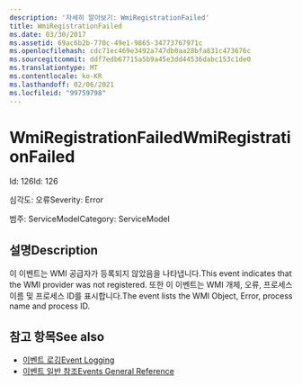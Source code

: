 ```yaml
---
description: '자세히 알아보기: WmiRegistrationFailed'
title: WmiRegistrationFailed
ms.date: 03/30/2017
ms.assetid: 69ac6b2b-770c-49e1-9865-34773767971c
ms.openlocfilehash: cdc71ec469e3492a747db0aa28bfa831c473676c
ms.sourcegitcommit: ddf7edb67715a5b9a45e3dd44536dabc153c1de0
ms.translationtype: MT
ms.contentlocale: ko-KR
ms.lasthandoff: 02/06/2021
ms.locfileid: "99759798"
---
```

# <a name="wmiregistrationfailed"></a><span data-ttu-id="96133-103">WmiRegistrationFailed</span><span class="sxs-lookup"><span data-stu-id="96133-103">WmiRegistrationFailed</span></span>

<span data-ttu-id="96133-104">Id: 126</span><span class="sxs-lookup"><span data-stu-id="96133-104">Id: 126</span></span>  
  
 <span data-ttu-id="96133-105">심각도: 오류</span><span class="sxs-lookup"><span data-stu-id="96133-105">Severity: Error</span></span>  
  
 <span data-ttu-id="96133-106">범주: ServiceModel</span><span class="sxs-lookup"><span data-stu-id="96133-106">Category: ServiceModel</span></span>  
  
## <a name="description"></a><span data-ttu-id="96133-107">설명</span><span class="sxs-lookup"><span data-stu-id="96133-107">Description</span></span>  

 <span data-ttu-id="96133-108">이 이벤트는 WMI 공급자가 등록되지 않았음을 나타냅니다.</span><span class="sxs-lookup"><span data-stu-id="96133-108">This event indicates that the WMI provider was not registered.</span></span> <span data-ttu-id="96133-109">또한 이 이벤트는 WMI 개체, 오류, 프로세스 이름 및 프로세스 ID를 표시합니다.</span><span class="sxs-lookup"><span data-stu-id="96133-109">The event lists the WMI Object, Error, process name and process ID.</span></span>  
  
## <a name="see-also"></a><span data-ttu-id="96133-110">참고 항목</span><span class="sxs-lookup"><span data-stu-id="96133-110">See also</span></span>

- [<span data-ttu-id="96133-111">이벤트 로깅</span><span class="sxs-lookup"><span data-stu-id="96133-111">Event Logging</span></span>](index.md)
- [<span data-ttu-id="96133-112">이벤트 일반 참조</span><span class="sxs-lookup"><span data-stu-id="96133-112">Events General Reference</span></span>](events-general-reference.md)
